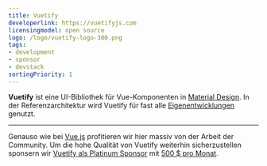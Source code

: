 ```yaml
---
title: Vuetify
developerlink: https://vuetifyjs.com
licensingmodel: open source
logo: /logo/vuetify-logo-300.png
tags:
- development
- sponsor
- devstack
sortingPriority: 1
---
```

__Vuetify__ ist eine UI-Bibliothek für Vue-Komponenten in [Material Design](https://m3.material.io).
In der Referenzarchitektur wird Vuetify für fast alle [Eigenentwicklungen](../publish) genutzt.

---

Genauso wie bei [Vue.js](./vuejs) profitieren wir hier massiv von der Arbeit der Community.
Um die hohe Qualität von Vuetify weiterhin sicherzustellen sponsern wir [Vuetify als Platinum Sponsor](https://vuetifyjs.com/en/introduction/sponsors-and-backers/#platinum) mit [500 $ pro Monat](https://www.muenchen-transparent.de/dokumente/7347900).
